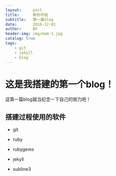 ```yaml
---
layout:     post
title:      新的开始
subtitle:   第一篇blog
date:       2016-12-01
author:     BY
header-img: img/mam-1.jpg
catalog: true
tags:
    - git
    - jekyll
    - blog
---
```


 # 这是我搭建的第一个blog！
 
 这第一篇blog就当纪念一下自己的努力吧！
 
 ## 搭建过程使用的软件
 
 * git
 
 * ruby
 
 * rubygems
 
 * jekyll
 
 * subline3
 
